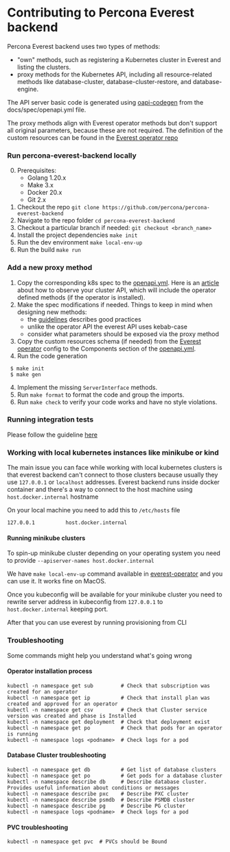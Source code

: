 # Contributing to Percona Everest backend

Percona Everest backend uses two types of methods:
- "own" methods, such as registering a Kubernetes cluster in Everest and listing the clusters.
-  proxy methods for the Kubernetes API, including all resource-related methods like database-cluster, database-cluster-restore, and database-engine.

The API server basic code is generated using [oapi-codegen](https://github.com/deepmap/oapi-codegen) from the docs/spec/openapi.yml file.

The proxy methods align with Everest operator methods but don't support all original parameters, because these are not required.
The definition of the custom resources can be found in the [Everest operator repo](https://github.com/percona/dbaas-operator/tree/main/config/crd/bases)

### Run percona-everest-backend locally
0. Prerequisites:
    - Golang 1.20.x
    - Make 3.x
    - Docker 20.x
    - Git 2.x
1. Checkout the repo
`git clone https://github.com/percona/percona-everest-backend`
2. Navigate to the repo folder
`cd percona-everest-backend`
3. Checkout a particular branch if needed:
`git checkout <branch_name>`
4. Install the project dependencies
`make init`
5. Run the dev environment
`make local-env-up`
6. Run the build
`make run`

### Add a new proxy method
1. Copy the corresponding k8s spec to the [openapi.yml](./docs/spec/openapi.yml). Here is an [article](https://jonnylangefeld.com/blog/kubernetes-how-to-view-swagger-ui) about how to observe your cluster API, which will include the operator defined methods (if the operator is installed).
2. Make the spec modifications if needed. Things to keep in mind when designing new methods:
   - the [guidelines](https://opensource.zalando.com/restful-api-guidelines/) describes good practices
   - unlike the operator API the everest API uses kebab-case
   - consider what parameters should be exposed via the proxy method
2. Copy the custom resources schema (if needed) from the [Everest operator](https://github.com/percona/dbaas-operator/tree/main/config/crd/bases) config to the Components section of the [openapi.yml](./docs/spec/openapi.yml).
3. Run the code generation
```
 $ make init
 $ make gen
```
4. Implement the missing `ServerInterface` methods.
5. Run `make format` to format the code and group the imports.
6. Run `make check` to verify your code works and have no style violations.


### Running integration tests 

Please follow the guideline [here](api-tests/README.md)

### Working with local kubernetes instances like minikube or kind 

The main issue you can face while working with local kubernetes clusters is that everest backend can't connect to those clusters because usually they use `127.0.0.1` or `localhost` addresses. Everest backend runs inside docker container and there's a way to connect to the host machine using `host.docker.internal` hostname

On your local machine you need to add this to `/etc/hosts` file

```
127.0.0.1          host.docker.internal
```

#### Running minikube clusters
To spin-up minikube cluster depending on your operating system you need to provide `--apiserver-names host.docker.internal`

We have `make local-env-up` command available in [everest-operator](https://github.com/percona/everest-operator/blob/main/Makefile#L301) and you can use it. It works fine on MacOS.

Once you kubeconfig will be available for your minikube cluster you need to rewrite server address in kubeconfig from `127.0.0.1` to `host.docker.internal` keeping port.

After that you can use everest by running provisioning from CLI

### Troubleshooting

Some commands might help you understand what's going wrong
#### Operator installation process 
```
kubectl -n namespace get sub         # Check that subscription was created for an operator
kubectl -n namespace get ip          # Check that install plan was created and approved for an operator
kubectl -n namespace get csv         # Check that Cluster service version was created and phase is Installed
kubectl -n namespace get deployment  # Check that deployment exist
kubectl -n namespace get po          # Check that pods for an operator is running
kubectl -n namespace logs <podname>  # Check logs for a pod 
```
#### Database Cluster troubleshooting

```
kubectl -n namespace get db          # Get list of database clusters 
kubectl -n namespace get po          # Get pods for a database cluster
kubectl -n namespace describe db     # Describe database cluster. Provides useful information about conditions or messages
kubectl -n namespace describe pxc    # Describe PXC cluster
kubectl -n namespace describe psmdb  # Describe PSMDB cluster
kubectl -n namespace describe pg     # Describe PG cluster
kubectl -n namespace logs <podname>  # Check logs for a pod
```

#### PVC troubleshooting
```
kubectl -n namespace get pvc  # PVCs should be Bound
```
